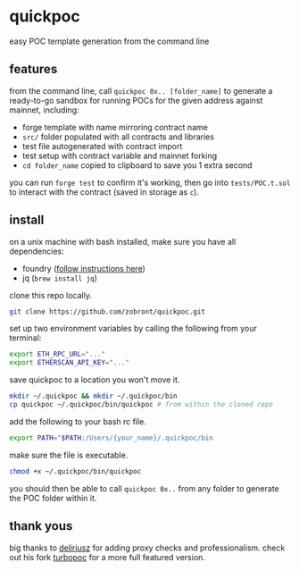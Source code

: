 # quickpoc

easy POC template generation from the command line

## features

from the command line, call `quickpoc 0x.. [folder_name]` to generate a ready-to-go sandbox for running POCs for the given address against mainnet, including:

- forge template with name mirroring contract name
- `src/` folder populated with all contracts and libraries
- test file autogenerated with contract import
- test setup with contract variable and mainnet forking
- `cd folder_name` copied to clipboard to save you 1 extra second

you can run `forge test` to confirm it's working, then go into `tests/POC.t.sol` to interact with the contract (saved in storage as `c`).

## install

on a unix machine with bash installed, make sure you have all dependencies:
- foundry ([follow instructions here](https://github.com/foundry-rs/foundry))
- jq (`brew install jq`)

clone this repo locally.

```bash
git clone https://github.com/zobront/quickpoc.git
```

set up two environment variables by calling the following from your terminal:
```bash
export ETH_RPC_URL="..."
export ETHERSCAN_API_KEY="..."
```

save quickpoc to a location you won't move it.
```bash
mkdir ~/.quickpoc && mkdir ~/.quickpoc/bin
cp quickpoc ~/.quickpoc/bin/quickpoc # from within the cloned repo
```

add the following to your bash rc file.
```bash
export PATH="$PATH:/Users/{your_name}/.quickpoc/bin
```

make sure the file is executable.
```bash
chmod +x ~/.quickpoc/bin/quickpoc
```

you should then be able to call `quickpoc 0x..` from any folder to generate the POC folder within it.

## thank yous

big thanks to [deliriusz](https://github.com/deliriusz) for adding proxy checks and professionalism. check out his fork [turbopoc](https://github.com/deliriusz/turbopoc) for a more full featured version.
